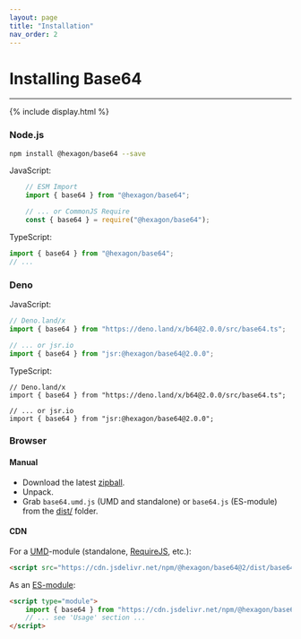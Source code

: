 ```yaml
---
layout: page
title: "Installation"
nav_order: 2
---
```


# Installing Base64

---

{% include display.html %}

### Node.js

```bash
npm install @hexagon/base64 --save
```

JavaScript:

```javascript
	// ESM Import
	import { base64 } from "@hexagon/base64";

	// ... or CommonJS Require
	const { base64 } = require("@hexagon/base64");
```

TypeScript:

```javascript
import { base64 } from "@hexagon/base64";
// ...
```

### Deno

JavaScript:

```javascript
// Deno.land/x
import { base64 } from "https://deno.land/x/b64@2.0.0/src/base64.ts";

// ... or jsr.io
import { base64 } from "jsr:@hexagon/base64@2.0.0";
```

TypeScript:

```
// Deno.land/x
import { base64 } from "https://deno.land/x/b64@2.0.0/src/base64.ts";

// ... or jsr.io
import { base64 } from "jsr:@hexagon/base64@2.0.0";
```

### Browser

#### Manual

- Download the latest [zipball](https://github.com/Hexagon/base64/archive/refs/heads/master.zip).
- Unpack.
- Grab `base64.umd.js` (UMD and standalone) or `base64.js` (ES-module) from the [dist/](/dist) folder.

#### CDN

For a [UMD](https://github.com/umdjs/umd)-module (standalone, [RequireJS](https://requirejs.org/), etc.):

```html
<script src="https://cdn.jsdelivr.net/npm/@hexagon/base64@2/dist/base64.umd.js"></script>
```

As an [ES-module](https://developer.mozilla.org/en-US/docs/Web/JavaScript/Guide/Modules):

```html
<script type="module">
    import { base64 } from "https://cdn.jsdelivr.net/npm/@hexagon/base64@2/dist/base64.js";
    // ... see 'Usage' section ...
</script>
```